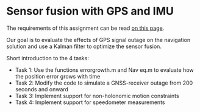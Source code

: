 # Sensor fusion with GPS and IMU

The requirements of this assignment can be read [on this page](https://kth.instructure.com/courses/4962/assignments/15984).  

Our goal is to evaluate the effects of GPS signal outage on the navigation solution and use a Kalman filter to optimize the sensor fusion.  

Short introduction to the 4 tasks:  

- Task 1: Use the functions errorgrowth.m and Nav eq.m to evaluate how the position error grows with time
- Task 2: Modify the code to simulate a GNSS-receiver outage from 200 seconds and onward
- Task 3: Implement support for non-holonomic motion constraints
- Task 4: Implement support for speedometer measurements